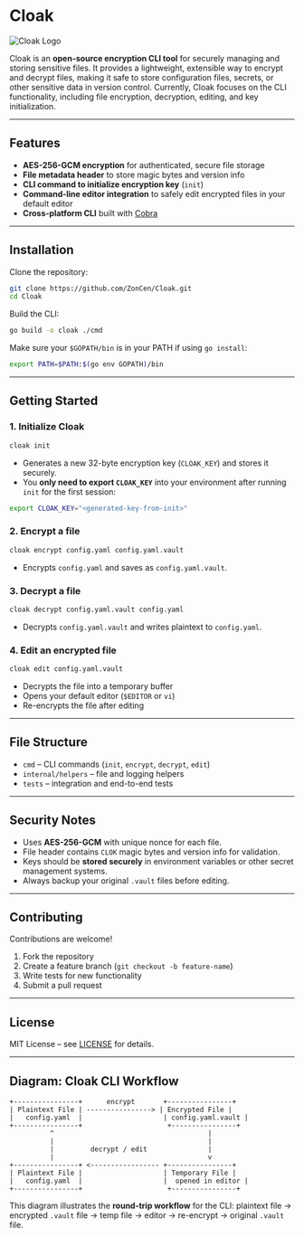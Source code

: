 # Cloak

![Cloak Logo](https://via.placeholder.com/150)

Cloak is an **open-source encryption CLI tool** for securely managing and storing sensitive files. It provides a lightweight, extensible way to encrypt and decrypt files, making it safe to store configuration files, secrets, or other sensitive data in version control. Currently, Cloak focuses on the CLI functionality, including file encryption, decryption, editing, and key initialization.

---

## Features

- **AES-256-GCM encryption** for authenticated, secure file storage  
- **File metadata header** to store magic bytes and version info  
- **CLI command to initialize encryption key** (`init`)  
- **Command-line editor integration** to safely edit encrypted files in your default editor  
- **Cross-platform CLI** built with [Cobra](https://github.com/spf13/cobra)  

---

## Installation

Clone the repository:

```bash
git clone https://github.com/ZonCen/Cloak.git
cd Cloak
```

Build the CLI:

```bash
go build -o cloak ./cmd
```

Make sure your `$GOPATH/bin` is in your PATH if using `go install`:

```bash
export PATH=$PATH:$(go env GOPATH)/bin
```

---

## Getting Started

### 1. Initialize Cloak

```bash
cloak init
```

- Generates a new 32-byte encryption key (`CLOAK_KEY`) and stores it securely.  
- You **only need to export `CLOAK_KEY`** into your environment after running `init` for the first session:

```bash
export CLOAK_KEY="<generated-key-from-init>"
```

### 2. Encrypt a file

```bash
cloak encrypt config.yaml config.yaml.vault
```

- Encrypts `config.yaml` and saves as `config.yaml.vault`.

### 3. Decrypt a file

```bash
cloak decrypt config.yaml.vault config.yaml
```

- Decrypts `config.yaml.vault` and writes plaintext to `config.yaml`.

### 4. Edit an encrypted file

```bash
cloak edit config.yaml.vault
```

- Decrypts the file into a temporary buffer  
- Opens your default editor (`$EDITOR` or `vi`)  
- Re-encrypts the file after editing  

---

## File Structure

- `cmd` – CLI commands (`init`, `encrypt`, `decrypt`, `edit`)  
- `internal/helpers` – file and logging helpers  
- `tests` – integration and end-to-end tests  

---

## Security Notes

- Uses **AES-256-GCM** with unique nonce for each file.  
- File header contains `CLOK` magic bytes and version info for validation.  
- Keys should be **stored securely** in environment variables or other secret management systems.  
- Always backup your original `.vault` files before editing.

---

## Contributing

Contributions are welcome!  

1. Fork the repository  
2. Create a feature branch (`git checkout -b feature-name`)  
3. Write tests for new functionality  
4. Submit a pull request  

---

## License

MIT License – see [LICENSE](LICENSE) for details.  

---

## Diagram: Cloak CLI Workflow

```text
+----------------+      encrypt       +----------------+
| Plaintext File | ----------------> | Encrypted File |
|   config.yaml  |                    | config.yaml.vault |
+----------------+                     +----------------+
          ^                                      |
          |                                      |
          |         decrypt / edit               |
          |                                      v
+----------------+ <----------------- +----------------+
| Plaintext File |                    | Temporary File |
|   config.yaml  |                    |  opened in editor |
+----------------+                     +----------------+
```

This diagram illustrates the **round-trip workflow** for the CLI: plaintext file → encrypted `.vault` file → temp file → editor → re-encrypt → original `.vault` file.


